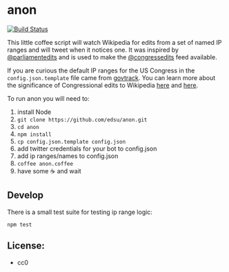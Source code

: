 # anon

[![Build Status](https://secure.travis-ci.org/edsu/anon.png)](http://travis-ci.org/edsu/anon)

This little coffee script will watch Wikipedia for edits from a set of named
IP ranges and will tweet when it notices one.  It was inspired by [@parliamentedits](https://twitter.com/parliamentedits) and is used to make the [@congressedits](https://twitter.com/congressedits) feed available. 

If you are curious the default IP ranges for the US Congress in the `config.json.template` file came from [govtrack](https://github.com/govtrack/govtrack.us-web/blob/master/website/middleware.py).  You can learn more about the significance of Congressional edits to Wikipedia [here](https://en.wikipedia.org/wiki/U.S._Congressional_staff_edits_to_Wikipedia) and [here](https://en.wikipedia.org/wiki/Wikipedia:Congressional_staffer_edits).

To run anon you will need to:

1. install Node
1. `git clone https://github.com/edsu/anon.git`
1. `cd anon`
1. `npm install` 
1. `cp config.json.template config.json`
1. add twitter credentials for your bot to config.json
1. add ip ranges/names to config.json
1. `coffee anon.coffee`
1. have some :coffee: and wait

## Develop

There is a small test suite for testing ip range logic:

    npm test

## License: 

* cc0
